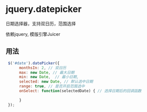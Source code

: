 
# jquery.datepicker
日期选择器，支持双日历，范围选择


依赖jquery, 模版引擎Juicer 

## 用法
``` javascript
 $('#date').datePicker({
      monthsIn: 2, // 双日历
      max: new Date, // 最大日期 
      min: new Date,  // 最小日期,
      selected: new Date, // 默认选中日期
      range: true, // 是否开启范围选中
      onSelect: function(selectedDate) { // 选择日期后的回调函数
          
      }
 });
```


  
